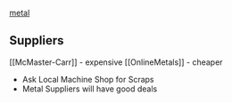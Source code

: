 [metal](https://en.wikipedia.org/wiki/Metal)

## Suppliers
[[McMaster-Carr]] - expensive
[[OnlineMetals]] - cheaper
* Ask Local Machine Shop for Scraps
* Metal Suppliers will have good deals